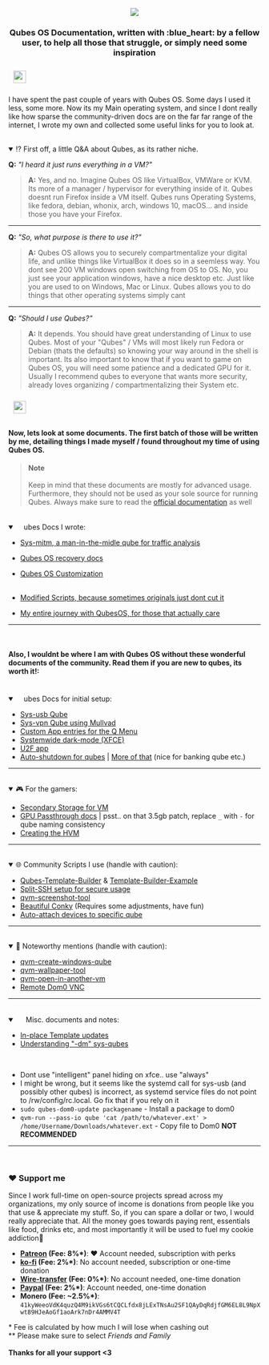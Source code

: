 
<p align="center">
<img src="https://user-images.githubusercontent.com/55334727/233874364-ba5a32d3-2ad8-4697-8ddc-24eae0b30ba5.png">

<h3 align="center">Qubes OS Documentation, written with :blue_heart: by a fellow user, to help all those that struggle, or simply need some inspiration</h3>

<img style="margin: 10px" src="https://user-images.githubusercontent.com/73097560/115834477-dbab4500-a447-11eb-908a-139a6edaec5c.gif" height="25" />
</p>


I have spent the past couple of years with Qubes OS. Some days I used it less, some more. Now its my Main operating system, and since I dont really like how sparse the community-driven docs are on the far far range of the internet, I wrote my own and collected some useful links for you to look at.

<br>

<details open>
<summary>⁉️ First off, a little Q&A about Qubes, as its rather niche.</summary>

**Q:** *"I heard it just runs everything in a VM?"*

>**A:** Yes, and no. Imagine Qubes OS like VirtualBox, VMWare or KVM. Its more of a manager / hypervisor for everything inside of it. Qubes doesnt run Firefox inside a VM itself. Qubes runs Operating Systems, like fedora, debian, whonix, arch, windows 10, macOS... and inside those you have your Firefox.

----

**Q:** *"So, what purpose is there to use it?"*

>**A:** Qubes OS allows you to securely compartmentalize your digital life, and unlike things like VirtualBox it does so in a seemless way. You dont see 200 VM windows open switching from OS to OS. No, you just see your application windows, have a nice desktop etc. Just like you are used to on Windows, Mac or Linux. Qubes allows you to do things that other operating systems simply cant

----

**Q:** *"Should I use Qubes?"*

>**A:** It depends. You should have great understanding of Linux to use Qubes. Most of your "Qubes" / VMs will most likely run Fedora or Debian (thats the defaults) so knowing your way around in the shell is important. Its also important to know that if you want to game on Qubes OS, you will need some patience and a dedicated GPU for it. Usually I recommend qubes to everyone that wants more security, already loves organizing / compartmentalizing their System etc.

</details>
<img style="margin: 10px" src="https://user-images.githubusercontent.com/73097560/115834477-dbab4500-a447-11eb-908a-139a6edaec5c.gif" height="25" /><br>

#### Now, lets look at some documents. The first batch of those will be written by me, detailing things I made myself / found throughout my time of using Qubes OS. 
> **Note** <br><br>
> Keep in mind that these documents are mostly for advanced usage. Furthermore, they should not be used as your sole source for running Qubes. Always make sure to read the [official documentation](https://qubes-os.org/doc) as well

<br>

<details open>
<summary> <img src="https://upload.wikimedia.org/wikipedia/commons/thumb/6/61/Qubes_OS_Logo.svg/1200px-Qubes_OS_Logo.svg.png" width="16">ubes Docs I wrote:</summary>

- [Sys-mitm, a man-in-the-midle qube for traffic analysis](https://github.com/ClaraCrazy/qubes-docs/blob/main/sys-mitm.md)
- [Qubes OS recovery docs](https://github.com/ClaraCrazy/qubes-docs/blob/main/recovery.md)
- [Qubes OS Customization](https://github.com/ClaraCrazy/qubes-docs/tree/main/customization)
<br><br>

- [Modified Scripts, because sometimes originals just dont cut it](https://github.com/ClaraCrazy/qubes-docs/blob/main/modified-things/readme.md)
- [My entire journey with QubesOS, for those that actually care](https://github.com/ClaraCrazy/qubes-docs/blob/main/journey.md)
</details>

----
<br>

#### Also, I wouldnt be where I am with Qubes OS without these wonderful documents of the community. Read them if you are new to qubes, its worth it!:<br><br>

<details open>
<summary> <img src="https://upload.wikimedia.org/wikipedia/commons/thumb/6/61/Qubes_OS_Logo.svg/1200px-Qubes_OS_Logo.svg.png" width="16">ubes Docs for initial setup:</summary>


- [Sys-usb Qube](https://www.qubes-os.org/doc/usb-qubes/#how-to-create-a-usb-qube-for-use-with-a-usb-keyboard)
- [Sys-vpn Qube using Mullvad](https://mullvad.net/help/qubes-os-4-and-mullvad-vpn/)
- [Custom App entries for the Q Menu](https://www.qubes-os.org/doc/app-menu-shortcut-troubleshooting/)
- [Systemwide dark-mode (XFCE)](https://forum.qubes-os.org/t/guide-xfce-global-dark-mode-in-qubes-4-0-4-1/10757)
- [U2F app](https://github.com/QubesOS/qubes-app-u2f)
- [Auto-shutdown for qubes](https://forum.qubes-os.org/t/auto-shutdown-vm-when-app-is-closed/8574/2) | [More of that](https://github.com/QubesOS/qubes-app-shutdown-idle) (nice for banking qube etc.)

</details>

----
<br>

<details open>
<summary> 🎮 For the gamers:</summary>

- [Secondary Storage for VM](https://www.qubes-os.org/doc/secondary-storage/)
- [GPU Passthrough docs](https://forum.qubes-os.org/t/create-a-gaming-hvm/19000) | psst.. on that 3.5gb patch, replace `_` with `-` for qube naming consistency
- [Creating the HVM](https://www.qubes-os.org/doc/standalones-and-hvms/#creating-an-hvm)

</details>

----
<br>

<details open>
<summary> 🌐 Community Scripts I use (handle with caution):</summary>

- [Qubes-Template-Builder](https://github.com/QubesOS/qubes-builderv2/) & [Template-Builder-Example](https://forum.qubes-os.org/t/archlinux-minimal-template/19052)
- [Split-SSH setup for secure usage](https://forum.qubes-os.org/t/split-ssh/19060)
- [qvm-screenshot-tool](https://github.com/evadogstar/qvm-screenshot-tool)
- [Beautiful Conky](https://github.com/3hhh/qubes-conky) (Requires some adjustments, have fun)
- [Auto-attach devices to specific qube](https://forum.qubes-os.org/t/usb-device-auto-attach-to-qube/5977)

</details>

----
<br>

<details open>
<summary> 🥇 Noteworthy mentions (handle with caution):</summary>



- [qvm-create-windows-qube](https://github.com/elliotkillick/qvm-create-windows-qube)
- [qvm-wallpaper-tool](https://github.com/evadogstar/qvm-wallpaper-tool)
- [qvm-open-in-another-vm](https://github.com/Rudd-O/qvm-open-in-another-vm)
- [Remote Dom0 VNC](https://forum.qubes-os.org/t/remote-qubes-user-testing-running-qubes-in-the-browser/13817)

----
<br>

<details open>
<summary> <img src="https://cdn-icons-png.flaticon.com/512/152/152529.png" width="16"> Misc. documents and notes:</summary>

- [In-place Template updates](https://www.qubes-os.org/doc/templates/fedora/in-place-upgrade/#detailed-instructions-for-standard-fedora-templates)
- [Understanding "-dm" sys-qubes](https://wiki.xenproject.org/wiki/Device_Model_Stub_Domains)
<br>

- Dont use "intelligent" panel hiding on xfce.. use "always"
- I might be wrong, but it seems like the systemd call for sys-usb (and possibly other qubes) is incorrect, as systemd service files do not point to /rw/config/rc.local. Go fix that if you rely on it
- `sudo qubes-dom0-update packagename` - Install a package to dom0
- `qvm-run --pass-io qube 'cat /path/to/whatever.ext' > /home/Username/Downloads/whatever.ext` - Copy file to Dom0 **NOT RECOMMENDED**

</details>

----
<br>

### ❤️ Support me

<!--
Pwease support me >.<
-->  

<p>Since I work full-time on open-source projects spread across my organizations, my only source of income is donations from people like you that use & appreciate my stuff. So, if you can spare a dollar or two, I would really appreciate that. All the money goes towards paying rent, essentials like food, drinks etc, and most importantly it will be used to fuel my cookie addiction🍪<br></p>

- **[Patreon](https://patreon.com/crazyco) (Fee: 8%\*)**: ❤️ Account needed, subscription with perks
- **[ko-fi](https://ko-fi.com/crazyco) (Fee: 2%\*)**: No account needed, subscription or one-time donation
- **[Wire-transfer](https://bunq.me/ClaraK) (Fee: 0%\*)**: No account needed, one-time donation
- **[Paypal](https://paypal.me/ClaraCrazy) (Fee: 2%\*)**: Account needed, one-time donation
- **Monero (Fee: ~2.5%\*)**: `41kyWeeoVdK4quzQ4M9ikVGs6tCQCLfdx8jLExTNsAu2SF1QAyDqRdjfGM6EL8L9NpXwt89HJeAoGf1aoArk7nDr4AMMV4T`<br>

\* Fee is calculated by how much I will lose when cashing out<br>
\*\* Please make sure to select *Friends and Family*<br><br>
**Thanks for all your support <3**
